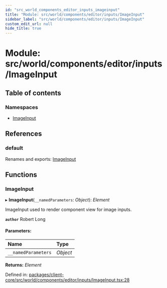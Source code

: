 ```yaml
---
id: "src_world_components_editor_inputs_imageinput"
title: "Module: src/world/components/editor/inputs/ImageInput"
sidebar_label: "src/world/components/editor/inputs/ImageInput"
custom_edit_url: null
hide_title: true
---
```


# Module: src/world/components/editor/inputs/ImageInput

## Table of contents

### Namespaces

- [ImageInput](src_world_components_editor_inputs_imageinput.imageinput.md)

## References

### default

Renames and exports: [ImageInput](src_world_components_editor_inputs_imageinput.md#imageinput)

## Functions

### ImageInput

▸ **ImageInput**(`__namedParameters`: *Object*): *Element*

ImageInput used to render component view for image inputs.

**`author`** Robert Long

#### Parameters:

Name | Type |
:------ | :------ |
`__namedParameters` | *Object* |

**Returns:** *Element*

Defined in: [packages/client-core/src/world/components/editor/inputs/ImageInput.tsx:28](https://github.com/xr3ngine/xr3ngine/blob/673ad6a5f/packages/client-core/src/world/components/editor/inputs/ImageInput.tsx#L28)
